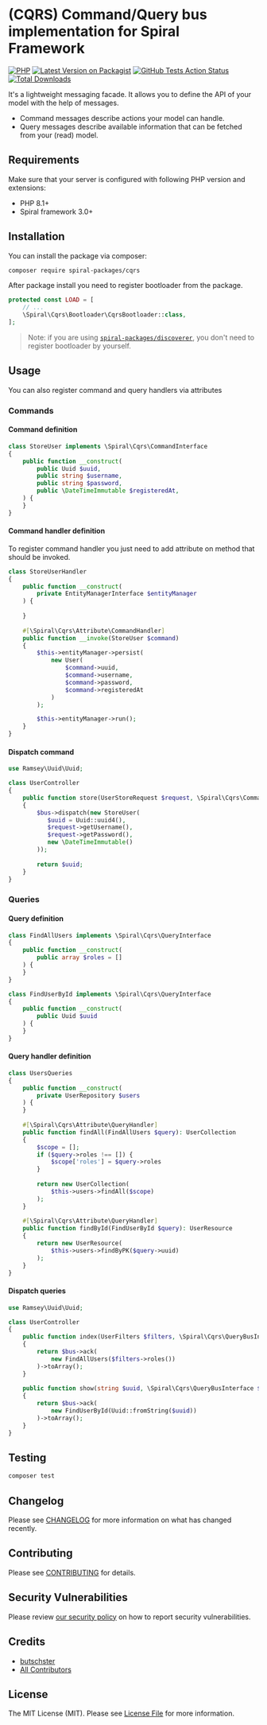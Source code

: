 # (CQRS) Command/Query bus implementation for Spiral Framework

[![PHP](https://img.shields.io/packagist/php-v/spiral-packages/cqrs.svg?style=flat-square)](https://packagist.org/packages/spiral-packages/cqrs)
[![Latest Version on Packagist](https://img.shields.io/packagist/v/spiral-packages/cqrs.svg?style=flat-square)](https://packagist.org/packages/spiral-packages/cqrs)
[![GitHub Tests Action Status](https://img.shields.io/github/workflow/status/spiral-packages/cqrs/run-tests?label=tests&style=flat-square)](https://github.com/spiral-packages/cqrs/actions?query=workflow%3Arun-tests+branch%3Amain)
[![Total Downloads](https://img.shields.io/packagist/dt/spiral-packages/cqrs.svg?style=flat-square)](https://packagist.org/packages/spiral-packages/cqrs)

It's a lightweight messaging facade. It allows you to define the API of your model with the help of messages.

- Command messages describe actions your model can handle.
- Query messages describe available information that can be fetched from your (read) model.

## Requirements

Make sure that your server is configured with following PHP version and extensions:

- PHP 8.1+
- Spiral framework 3.0+

## Installation

You can install the package via composer:

```bash
composer require spiral-packages/cqrs
```

After package install you need to register bootloader from the package.

```php
protected const LOAD = [
    // ...
    \Spiral\Cqrs\Bootloader\CqrsBootloader::class,
];
```

> Note: if you are using [`spiral-packages/discoverer`](https://github.com/spiral-packages/discoverer),
> you don't need to register bootloader by yourself.

## Usage

You can also register command and query handlers via attributes

### Commands

#### Command definition

```php
class StoreUser implements \Spiral\Cqrs\CommandInterface
{
    public function __construct(
        public Uuid $uuid,
        public string $username,
        public string $password,
        public \DateTimeImmutable $registeredAt,
    ) {
    }
}
```

#### Command handler definition

To register command handler you just need to add attribute on method that should be invoked.

```php
class StoreUserHandler
{
    public function __construct(
        private EntityManagerInterface $entityManager
    ) {
    
    }
    
    #[\Spiral\Cqrs\Attribute\CommandHandler]
    public function __invoke(StoreUser $command)
    {
        $this->entityManager->persist(
            new User(
                $command->uuid,
                $command->username,
                $command->password,
                $command->registeredAt
            )
        );

        $this->entityManager->run();
    }
}
```

#### Dispatch command

```php
use Ramsey\Uuid\Uuid;

class UserController 
{
    public function store(UserStoreRequest $request, \Spiral\Cqrs\CommandBusInterface $bus)
    {
        $bus->dispatch(new StoreUser(
           $uuid = Uuid::uuid4(), 
           $request->getUsername(), 
           $request->getPassword(), 
           new \DateTimeImmutable()
        ));
        
        return $uuid;
    }
}
```

### Queries

#### Query definition

```php
class FindAllUsers implements \Spiral\Cqrs\QueryInterface
{
    public function __construct(
        public array $roles = []
    ) {
    }
}
```

```php
class FindUserById implements \Spiral\Cqrs\QueryInterface
{
    public function __construct(
        public Uuid $uuid
    ) {
    }
}
```

#### Query handler definition

```php
class UsersQueries
{
    public function __construct(
        private UserRepository $users
    ) {
    }
    
    #[\Spiral\Cqrs\Attribute\QueryHandler]
    public function findAll(FindAllUsers $query): UserCollection
    {
        $scope = [];
        if ($query->roles !== []) {
            $scope['roles'] = $query->roles
        }
        
        return new UserCollection(
            $this->users->findAll($scope)
        );
    }
    
    #[\Spiral\Cqrs\Attribute\QueryHandler]
    public function findById(FindUserById $query): UserResource
    {
        return new UserResource(
            $this->users->findByPK($query->uuid)
        );
    }
}
```

#### Dispatch queries

```php
use Ramsey\Uuid\Uuid;

class UserController 
{
    public function index(UserFilters $filters, \Spiral\Cqrs\QueryBusInterface $bus)
    {
        return $bus->ack(
            new FindAllUsers($filters->roles())
        )->toArray();
    }
    
    public function show(string $uuid, \Spiral\Cqrs\QueryBusInterface $bus)
    {
        return $bus->ack(
            new FindUserById(Uuid::fromString($uuid))
        )->toArray();
    }
}
```

## Testing

```bash
composer test
```

## Changelog

Please see [CHANGELOG](CHANGELOG.md) for more information on what has changed recently.

## Contributing

Please see [CONTRIBUTING](.github/CONTRIBUTING.md) for details.

## Security Vulnerabilities

Please review [our security policy](../../security/policy) on how to report security vulnerabilities.

## Credits

- [butschster](https://github.com/spiral-packages)
- [All Contributors](../../contributors)

## License

The MIT License (MIT). Please see [License File](LICENSE) for more information.
